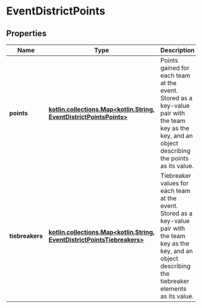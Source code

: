 
# EventDistrictPoints

## Properties

| Name            | Type                                                                                                                 | Description                                                                                                                                                           | Notes      |
| --------------- | -------------------------------------------------------------------------------------------------------------------- | --------------------------------------------------------------------------------------------------------------------------------------------------------------------- | ---------- |
| **points**      | [**kotlin.collections.Map&lt;kotlin.String, EventDistrictPointsPoints&gt;**](EventDistrictPointsPoints.md)           | Points gained for each team at the event. Stored as a key-value pair with the team key as the key, and an object describing the points as its value.                  |
| **tiebreakers** | [**kotlin.collections.Map&lt;kotlin.String, EventDistrictPointsTiebreakers&gt;**](EventDistrictPointsTiebreakers.md) | Tiebreaker values for each team at the event. Stored as a key-value pair with the team key as the key, and an object describing the tiebreaker elements as its value. | [optional] |
